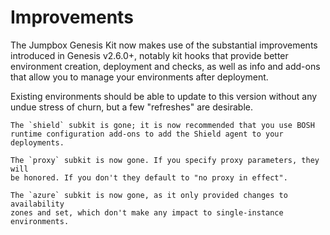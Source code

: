 # Improvements

The Jumpbox Genesis Kit now makes use of the substantial improvements
introduced in Genesis v2.6.0+, notably kit hooks that provide better environment
creation, deployment and checks, as well as info and add-ons that allow you to
manage your environments after deployment.

Existing environments should be able to update to this version without any
undue stress of churn, but a few "refreshes" are desirable.

    The `shield` subkit is gone; it is now recommended that you use BOSH
    runtime configuration add-ons to add the Shield agent to your deployments.

    The `proxy` subkit is now gone. If you specify proxy parameters, they will
    be honored. If you don't they default to "no proxy in effect".

    The `azure` subkit is now gone, as it only provided changes to availability
    zones and set, which don't make any impact to single-instance environments.

